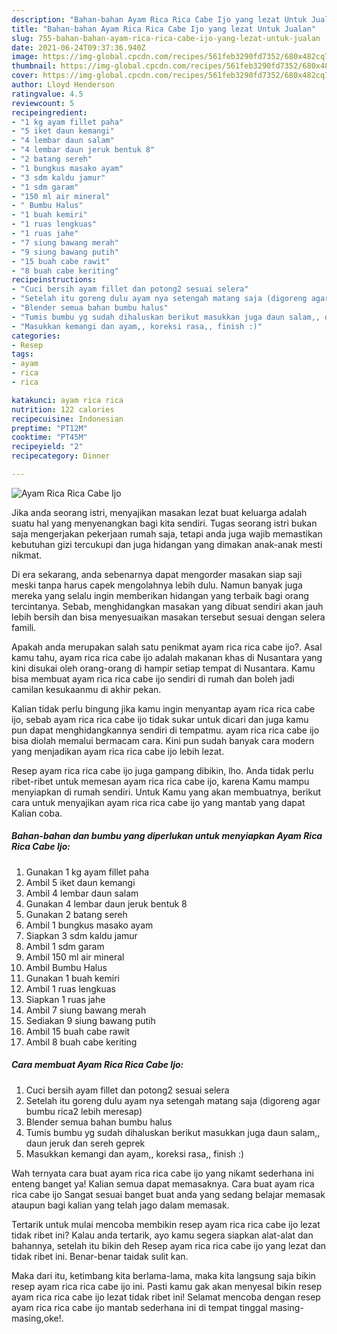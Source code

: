 ```yaml
---
description: "Bahan-bahan Ayam Rica Rica Cabe Ijo yang lezat Untuk Jualan"
title: "Bahan-bahan Ayam Rica Rica Cabe Ijo yang lezat Untuk Jualan"
slug: 755-bahan-bahan-ayam-rica-rica-cabe-ijo-yang-lezat-untuk-jualan
date: 2021-06-24T09:37:36.940Z
image: https://img-global.cpcdn.com/recipes/561feb3290fd7352/680x482cq70/ayam-rica-rica-cabe-ijo-foto-resep-utama.jpg
thumbnail: https://img-global.cpcdn.com/recipes/561feb3290fd7352/680x482cq70/ayam-rica-rica-cabe-ijo-foto-resep-utama.jpg
cover: https://img-global.cpcdn.com/recipes/561feb3290fd7352/680x482cq70/ayam-rica-rica-cabe-ijo-foto-resep-utama.jpg
author: Lloyd Henderson
ratingvalue: 4.5
reviewcount: 5
recipeingredient:
- "1 kg ayam fillet paha"
- "5 iket daun kemangi"
- "4 lembar daun salam"
- "4 lembar daun jeruk bentuk 8"
- "2 batang sereh"
- "1 bungkus masako ayam"
- "3 sdm kaldu jamur"
- "1 sdm garam"
- "150 ml air mineral"
- " Bumbu Halus"
- "1 buah kemiri"
- "1 ruas lengkuas"
- "1 ruas jahe"
- "7 siung bawang merah"
- "9 siung bawang putih"
- "15 buah cabe rawit"
- "8 buah cabe keriting"
recipeinstructions:
- "Cuci bersih ayam fillet dan potong2 sesuai selera"
- "Setelah itu goreng dulu ayam nya setengah matang saja (digoreng agar bumbu rica2 lebih meresap)"
- "Blender semua bahan bumbu halus"
- "Tumis bumbu yg sudah dihaluskan berikut masukkan juga daun salam,, daun jeruk dan sereh geprek"
- "Masukkan kemangi dan ayam,, koreksi rasa,, finish :)"
categories:
- Resep
tags:
- ayam
- rica
- rica

katakunci: ayam rica rica 
nutrition: 122 calories
recipecuisine: Indonesian
preptime: "PT12M"
cooktime: "PT45M"
recipeyield: "2"
recipecategory: Dinner

---
```



![Ayam Rica Rica Cabe Ijo](https://img-global.cpcdn.com/recipes/561feb3290fd7352/680x482cq70/ayam-rica-rica-cabe-ijo-foto-resep-utama.jpg)

Jika anda seorang istri, menyajikan masakan lezat buat keluarga adalah suatu hal yang menyenangkan bagi kita sendiri. Tugas seorang istri bukan saja mengerjakan pekerjaan rumah saja, tetapi anda juga wajib memastikan kebutuhan gizi tercukupi dan juga hidangan yang dimakan anak-anak mesti nikmat.

Di era  sekarang, anda sebenarnya dapat mengorder masakan siap saji meski tanpa harus capek mengolahnya lebih dulu. Namun banyak juga mereka yang selalu ingin memberikan hidangan yang terbaik bagi orang tercintanya. Sebab, menghidangkan masakan yang dibuat sendiri akan jauh lebih bersih dan bisa menyesuaikan masakan tersebut sesuai dengan selera famili. 



Apakah anda merupakan salah satu penikmat ayam rica rica cabe ijo?. Asal kamu tahu, ayam rica rica cabe ijo adalah makanan khas di Nusantara yang kini disukai oleh orang-orang di hampir setiap tempat di Nusantara. Kamu bisa membuat ayam rica rica cabe ijo sendiri di rumah dan boleh jadi camilan kesukaanmu di akhir pekan.

Kalian tidak perlu bingung jika kamu ingin menyantap ayam rica rica cabe ijo, sebab ayam rica rica cabe ijo tidak sukar untuk dicari dan juga kamu pun dapat menghidangkannya sendiri di tempatmu. ayam rica rica cabe ijo bisa diolah memalui bermacam cara. Kini pun sudah banyak cara modern yang menjadikan ayam rica rica cabe ijo lebih lezat.

Resep ayam rica rica cabe ijo juga gampang dibikin, lho. Anda tidak perlu ribet-ribet untuk memesan ayam rica rica cabe ijo, karena Kamu mampu menyiapkan di rumah sendiri. Untuk Kamu yang akan membuatnya, berikut cara untuk menyajikan ayam rica rica cabe ijo yang mantab yang dapat Kalian coba.

<!--inarticleads1-->

##### Bahan-bahan dan bumbu yang diperlukan untuk menyiapkan Ayam Rica Rica Cabe Ijo:

1. Gunakan 1 kg ayam fillet paha
1. Ambil 5 iket daun kemangi
1. Ambil 4 lembar daun salam
1. Gunakan 4 lembar daun jeruk bentuk 8
1. Gunakan 2 batang sereh
1. Ambil 1 bungkus masako ayam
1. Siapkan 3 sdm kaldu jamur
1. Ambil 1 sdm garam
1. Ambil 150 ml air mineral
1. Ambil  Bumbu Halus
1. Gunakan 1 buah kemiri
1. Ambil 1 ruas lengkuas
1. Siapkan 1 ruas jahe
1. Ambil 7 siung bawang merah
1. Sediakan 9 siung bawang putih
1. Ambil 15 buah cabe rawit
1. Ambil 8 buah cabe keriting




<!--inarticleads2-->

##### Cara membuat Ayam Rica Rica Cabe Ijo:

1. Cuci bersih ayam fillet dan potong2 sesuai selera
1. Setelah itu goreng dulu ayam nya setengah matang saja (digoreng agar bumbu rica2 lebih meresap)
1. Blender semua bahan bumbu halus
1. Tumis bumbu yg sudah dihaluskan berikut masukkan juga daun salam,, daun jeruk dan sereh geprek
1. Masukkan kemangi dan ayam,, koreksi rasa,, finish :)




Wah ternyata cara buat ayam rica rica cabe ijo yang nikamt sederhana ini enteng banget ya! Kalian semua dapat memasaknya. Cara buat ayam rica rica cabe ijo Sangat sesuai banget buat anda yang sedang belajar memasak ataupun bagi kalian yang telah jago dalam memasak.

Tertarik untuk mulai mencoba membikin resep ayam rica rica cabe ijo lezat tidak ribet ini? Kalau anda tertarik, ayo kamu segera siapkan alat-alat dan bahannya, setelah itu bikin deh Resep ayam rica rica cabe ijo yang lezat dan tidak ribet ini. Benar-benar taidak sulit kan. 

Maka dari itu, ketimbang kita berlama-lama, maka kita langsung saja bikin resep ayam rica rica cabe ijo ini. Pasti kamu gak akan menyesal bikin resep ayam rica rica cabe ijo lezat tidak ribet ini! Selamat mencoba dengan resep ayam rica rica cabe ijo mantab sederhana ini di tempat tinggal masing-masing,oke!.

